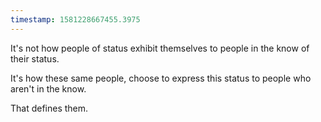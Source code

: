 ```yaml
---
timestamp: 1581228667455.3975
---
```

It's not how people of status exhibit themselves to people in the know of their status.

It's how these same people, choose to express this status to people who aren't in the know.

That defines them.